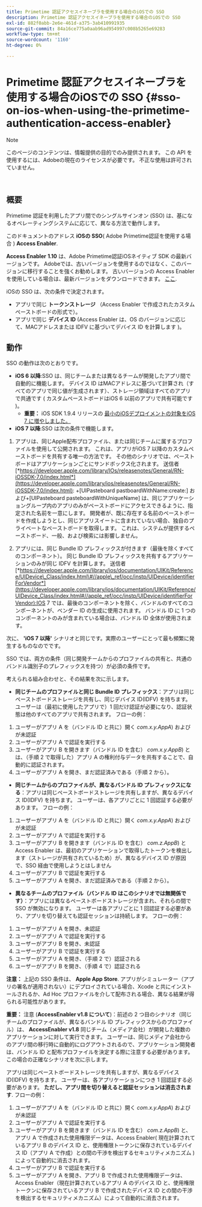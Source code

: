 ```yaml
---
title: Primetime 認証アクセスイネーブラを使用する場合のiOSでの SSO
description: Primetime 認証アクセスイネーブラを使用する場合のiOSでの SSO
exl-id: 882f0abb-2e6e-461d-a375-3ab410991935
source-git-commit: 84a16ce775a0aab96ad954997c008b5265e69283
workflow-type: tm+mt
source-wordcount: '1160'
ht-degree: 0%

---
```


# Primetime 認証アクセスイネーブラを使用する場合のiOSでの SSO {#sso-on-ios-when-using-the-primetime-authentication-access-enabler}

>[!NOTE]
>
>このページのコンテンツは、情報提供の目的でのみ提供されます。 この API を使用するには、Adobeの現在のライセンスが必要です。 不正な使用は許可されていません。

</br>

## 概要

Primetime 認証を利用したアプリ間でのシングルサインオン (SSO) は、基になるオペレーティングシステムに応じて、異なる方法で動作します。

このドキュメントのアドレス **iOSの SSO**( Adobe Primetime認証を使用する場合 ) **Access Enabler**.

**Access Enabler** **1.10** は、Adobe Primetime認証iOSネイティブ SDK の最新バージョンです。 Adobeでは、古いバージョンを使用するのではなく、このバージョンに移行することを強くお勧めします。 古いバージョンの Access Enabler を使用している場合は、最新バージョンをダウンロードできます。 [ここ](https://tve.zendesk.com/hc/en-us/articles/204963209-iOS-Native-AccessEnabler-Library).

iOSの SSO は、次の条件で決定されます。

- アプリで同じ **トークンストレージ** （Access Enabler で作成されたカスタムペーストボードの形式で）。
- アプリで同じ **デバイス ID** (Access Enabler は、OS のバージョンに応じて、MACアドレスまたは IDFV に基づいてデバイス ID を計算します )。

## 動作

SSO の動作は次のとおりです。

- **iOS 6 以降**:SSO は、同じチームまたは異なるチームが開発したアプリ間で自動的に機能します。 デバイス ID はMACアドレスに基づいて計算され（すべてのアプリで同じ値が生成されます）、ストレージ領域はすべてのアプリで共通です ( カスタムペーストボードはiOS 6 以前のアプリで共有可能です )。
   - **重要：** iOS SDK 1.9.4 リリースの [最小のiOSデプロイメントの対象をiOS 7 に増やしました。](https://tve.zendesk.com/hc/en-us/articles/204963209-iOS-Native-AccessEnabler-Library)
- **iOS 7 以降**:SSO は次の条件で機能します。

1. アプリは、同じApple配布プロファイル、または同じチームに属するプロファイルを使用して公開されます。 これは、アプリがiOS 7 以降のカスタムペーストボードを共有する唯一の方法です。 その他のシナリオでは、ペーストボードはアプリケーションごとにサンドボックス化されます。 送信者 [*https://developer.apple.com/library/IOs/releasenotes/General/RN-iOSSDK-7.0/index.html*](https://developer.apple.com/library/ios/releasenotes/General/RN-iOSSDK-7.0/index.html): \+\[UIPasteboard pastboardWithName:create:\] および+\[UIPasteboard pasteboardWithUniqueName\] は、同じアプリケーショングループ内のアプリのみがペーストボードにアクセスできるように、指定された名前を一意にします。 開発者が、既に存在する名前のペーストボードを作成しようとし、同じアプリスイートに含まれていない場合、独自のプライベートなペーストボードを取得します。 これは、システムが提供するペーストボード、一般、および検索には影響しません。

1. アプリには、同じ Bundle ID プレフィックスが付きます（最後を除くすべてのコンポーネント）。 同じ Bundle ID プレフィックスを共有するアプリケーションのみが同じ IDFV を計算します。 送信者 [*https://developer.apple.com/library/ios/documentation/UIKit/Reference/UIDevice\_Class/index.html\#//apple\_ref/occ/instp/UIDevice/identifierForVendor*](https://developer.apple.com/library/ios/documentation/UIKit/Reference/UIDevice_Class/index.html#//apple_ref/occ/instp/UIDevice/identifierForVendor):IOS 7 では、最後のコンポーネントを除く、バンドルのすべてのコンポーネントが、ベンダー ID の生成に使用されます。 バンドル ID に 1 つのコンポーネントのみが含まれている場合は、バンドル ID 全体が使用されます。

次に、 **&#39;iOS 7 以降&#39;** シナリオと同じです。実際のユーザーにとって最も頻繁に発生するものなのでです。

SSO では、両方の条件（同じ開発チームからのプロファイルの共有と、共通のバンドル識別子のプレフィックスを持つ）が必須の条件です。

考えられる組み合わせと、その結果を次に示します。

- **同じチームのプロファイルと同じ Bundle ID プレフィックス**：アプリは同じペーストボードストレージを共有し、同じデバイス ID(IDFV) を持ちます。 ユーザーは（最初に使用したアプリで）1 回だけ認証が必要になり、認証状態は他のすべてのアプリで共有されます。 フローの例：

1. ユーザーがアプリ A を（バンドル ID と共に）開く *com.x.y.AppA*) およびが未認証
1. ユーザーがアプリ A で認証を実行する
1. ユーザーがアプリ B を開きます（バンドル ID を含む） *com.x.y.AppB*) とは、（手順 2 で取得した）アプリ A の権利付与データを共有することで、自動的に認証されます。
1. ユーザーがアプリ A を開き、まだ認証済みである（手順 2 から）。



- **同じチームからのプロファイルが、異なるバンドル ID プレフィックスになる**：アプリは同じペーストボードストレージを共有しますが、異なるデバイス ID(IDFV) を持ちます。 ユーザーは、各アプリごとに 1 回認証する必要があります。 フローの例：

1. ユーザーがアプリ A を（バンドル ID と共に）開く *com.x.y.AppA*) およびが未認証
1. ユーザーがアプリ A で認証を実行する
1. ユーザーがアプリ B を開きます（バンドル ID を含む） *com.z.AppB*) と Access Enabler は、最初のアプリケーションで取得したトークンを検出します（ストレージが共有されているため）が、異なるデバイス ID が原因で、SSO 経由で使用しようとはしません
1. ユーザーがアプリ B で認証を実行する
1. ユーザーがアプリ A を開き、まだ認証済みである（手順 2 から）。



- **異なるチームのプロファイル（バンドル ID はこのシナリオでは無関係です）**：アプリには異なるペーストボードストレージが含まれ、それらの間で SSO が無効になります。 ユーザーは各アプリごとに 1 回認証する必要があり、アプリを切り替えても認証セッションは持続します。 フローの例：


1. ユーザーがアプリ A を開き、未認証
1. ユーザーがアプリ A で認証を実行する
1. ユーザーがアプリ B を開き、未認証
1. ユーザーがアプリ B で認証を実行する
1. ユーザーがアプリ A を開き、（手順 2 で）認証される
1. ユーザーがアプリ B を開き、（手順 4 で）認証される

**注意：** 上記の SSO 条件は、 **Apple App Store**. アプリがシミュレーター（アプリの署名が適用されない）にデプロイされている場合、Xcode と共にインストールされるか、Ad Hoc プロファイルを介して配布される場合、異なる結果が得られる可能性があります。

**重要：** 注意 (**AccessEnabler v1.8 について**)：前述の 2 つ目のシナリオ（同じチームのプロファイルが、異なるバンドル ID プレフィックスからのプロファイル）は、 **AccessEnabler v1.8** 同じチーム（メディア会社）が開発した複数のアプリケーションに対して実行できます。 ユーザーは、同じメディア会社からのアプリ間の移行時に自動的にログアウトされるので、アプリケーション開発者は、バンドル ID と配布プロファイルを決定する際に注意する必要があります。 この場合の正確なシナリオを次に示します。

アプリは同じペーストボードストレージを共有しますが、異なるデバイス ID(IDFV) を持ちます。 ユーザーは、各アプリケーションにつき 1 回認証する必要があります。 **ただし、アプリ間を切り替えると認証セッションは消去されます**. フローの例：

1. ユーザーがアプリ A を（バンドル ID と共に）開く *com.x.y.AppA*) およびが未認証
1. ユーザーがアプリ A で認証を実行する
1. ユーザーがアプリ B を開きます（バンドル ID を含む） *com.z.AppB*) と、アプリ A で作成された使用権限データは、Access Enabler( 現在計算されているアプリ B のデバイス ID と、使用権限トークンに保存されているデバイス ID（アプリ A で作成）との間の干渉を検出するセキュリティメカニズム ) によって自動的に消去されます。
1. ユーザーがアプリ B で認証を実行する
1. ユーザーがアプリ A を開き、アプリ B で作成された使用権限データは、Access Enabler（現在計算されているアプリ A のデバイス ID と、使用権限トークンに保存されているアプリ B で作成されたデバイス ID との間の干渉を検出するセキュリティメカニズム）によって自動的に消去されます。
